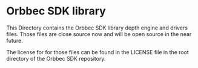 # Orbbec SDK library

This Directory contains the Orbbec SDK library depth engine and drivers files. Those files are close source now and will be open source in the near future.

The license for for those files can be found in the LICENSE file in the root directory of the Orbbec SDK repository.